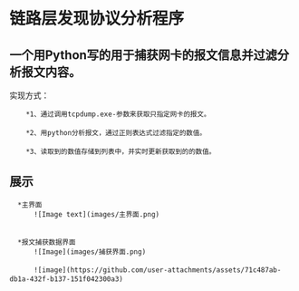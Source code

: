 #                链路层发现协议分析程序
## 一个用Python写的用于捕获网卡的报文信息并过滤分析报文内容。
  实现方式：
  
        *1、通过调用tcpdump.exe-参数来获取只指定网卡的报文。
        
        *2、用python分析报文，通过正则表达式过滤指定的数值。
        
        *3、读取到的数值存储到列表中，并实时更新获取到的的数值。
        
##  展示

      *主界面
          ![Image text](images/主界面.png)
          
          
      *报文捕获数据界面
          ![Image](images/捕获界面.png)

          ![image](https://github.com/user-attachments/assets/71c487ab-db1a-432f-b137-151f042300a3)

          
